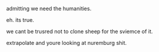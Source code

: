 admitting we need the humanities.

eh. its true.

we cant be trusred not to clone sheep for the sviemce of it.

extrapolate and youre looking at nuremburg shit.
